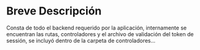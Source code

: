 # Breve Descripción

Consta de todo el backend requerido por la aplicación, internamente se encuentran las rutas, controladores y el archivo de validación del token de sessión, se incluyó dentro de la carpeta de controladores...
